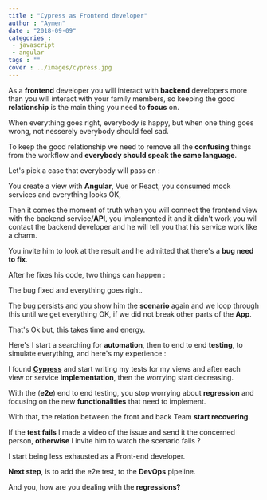 ```yaml
---
title : "Cypress as Frontend developer"
author : "Aymen"
date : "2018-09-09"
categories : 
 - javascript
 - angular
tags : ""
cover : ../images/cypress.jpg
---
```


As a **frontend** developer you will interact with **backend** developers more than you will interact with your family members, so keeping the good **relationship** is the main thing you need to **focus** on.

When everything goes right, everybody is happy, but when one thing goes wrong, not nesserely everybody should feel sad.

To keep the good relationship we need to remove all the **confusing** things from the workflow and **everybody should speak the same language**.

Let's pick a case that everybody will pass on :

You create a view with **Angular**, Vue or React, you consumed mock services and everything looks OK,

Then it comes the moment of truth when you will connect the frontend view with the backend service/**API**, you implemented it and it didn't work you will contact the backend developer and he will tell you that his service work like a charm.

You invite him to look at the result and he admitted that there's a **bug need to fix**.

After he fixes his code, two things can happen :

The bug fixed and everything goes right.

The bug persists and you show him the **scenario** again and we loop through this until we get everything OK, if we did not break other parts of the **App**.

That's Ok but, this takes time and energy.

Here's I start a searching for **automation**, then to end to end **testing**, to simulate everything, and here's my experience :

I found **[Cypress](https://www.cypress.io/)** and start writing my tests for my views and after each view or service **implementation**, then the worrying start decreasing.

With the (**e2e**) end to end testing, you stop worrying about **regression** and focusing on the new **functionalities** that need to implement.

With that, the relation between the front and back Team **start recovering**.

If the **test fails** I made a video of the issue and send it the concerned person, **otherwise** I invite him to watch the scenario fails ?

I start being less exhausted as a Front-end developer.

**Next step**, is to add the e2e test, to the **DevOps** pipeline.

And you, how are you dealing with the **regressions?**
